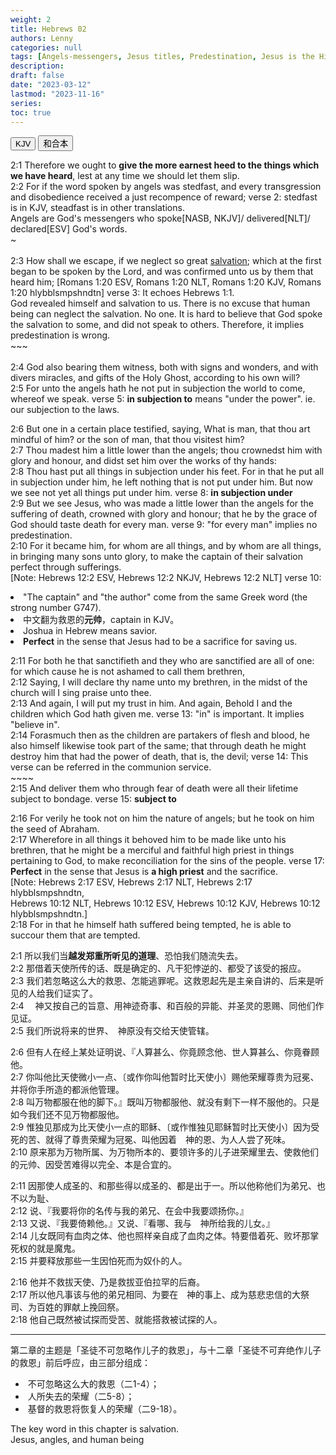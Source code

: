 ```yaml
---
weight: 2
title: Hebrews 02
authors: Lenny
categories: null
tags: [Angels-messengers, Jesus titles, Predestination, Jesus is the High Priest and the Sacrifice, Perfect, "Words 言语"]
description: 
draft: false
date: "2023-03-12"
lastmod: "2023-11-16"
series:
toc: true
---
```



<!--more-->


<!-- Tab links -->
<div class="tab">
  <button class="tablinks active" onclick="tablabel(event, 'english')">KJV</button>
  <button class="tablinks" onclick="tablabel(event, 'chinese')">和合本</button>
</div>

<!-- Tab content -->
<div id="english" class="tabcontent" style="display:block">

2:1 Therefore we ought to <b>give the more earnest heed to the things which we have heard</b>, lest at any time we should let them slip.  
2:2 For if <a class = "blue">the word spoken by angels</a> was stedfast, and every transgression and disobedience received a just recompence of reward; <a class ="marginnote">verse 2: stedfast is in KJV, steadfast is in other translations.<br> Angels are God's messengers who spoke[NASB, NKJV]/ delivered[NLT]/ declared[ESV]  God's words. <br>~<br></a>   
2:3 How shall we escape, if we neglect so great <u class = "red">salvation</u>; which at the first began to be spoken by the Lord, and was confirmed unto us by them that heard him; [Romans 1:20 ESV, Romans 1:20 NLT, Romans 1:20 KJV, Romans 1:20 hlybblsmpshndtn] <a class ="marginnote">verse 3: It echoes Hebrews 1:1. <br>God revealed himself and salvation to us. There is no excuse that human being can neglect the salvation. No one. It is hard to believe that God spoke the salvation to some, and did not speak to others. Therefore, it implies predestination is wrong. <br>~~~<br></a>   
2:4 God also bearing them witness, both with signs and wonders, and with divers miracles, and gifts of the Holy Ghost, according to his own will?  
2:5 For unto the angels hath he not put in subjection the world to come, whereof we speak. <a class ="marginnote">verse 5: <b>in subjection to</b> means "under the power". ie. our subjection to the laws.</a>  

2:6 But one in a certain place testified, saying, What is man, that thou art mindful of him? or the son of man, that thou visitest him?  
2:7 Thou madest him a little lower than the angels; thou crownedst him with glory and honour, and didst set him over the works of thy hands:  
2:8 Thou hast put all things in subjection under his feet. For in that he put all in subjection under him, he left nothing that is not put under him. But now we see not yet all things put under him. <a class ="marginnote">verse 8: <b>in subjection under</b></a>  
2:9 But we see Jesus, who was made a little lower than the angels for the suffering of death, crowned with glory and honour; that he by the grace of God should taste death for every man. <a class ="marginnote">verse 9: "for every man" implies no predestination.</a>  
2:10 For it became him, for whom are all things, and by whom are all things, in bringing many sons unto glory, to make <a class = "blue">the captain of their salvation</a> <a class = "blue">perfect</a> through sufferings.  
[Note: Hebrews 12:2 ESV, Hebrews 12:2 NKJV, Hebrews 12:2 NLT] <a class ="marginnote">verse 10:  
<li>"The captain" and "the author" come from the same Greek word (the strong number G747).</li>
<li>中文翻为救恩的<b>元帅</b>，captain in KJV。</li>
<li>Joshua in Hebrew means savior.</li>
<li><b>Perfect</b> in the sense that Jesus had to be a sacrifice for saving us.</li></a>  

2:11 For both he that sanctifieth and they who are sanctified are all of one: for which cause he is not ashamed to call them brethren,  
2:12 Saying, I will declare thy name unto my brethren, in the midst of the church will I sing praise unto thee.  
2:13 And again, I will put <a class = "blue">my trust in him</a>. And again, Behold I and the children which God hath given me. <a class ="marginnote">verse 13: "in" is important. It implies "believe in".</a>  
2:14 Forasmuch then as the children are partakers of flesh and blood, he also himself likewise took part of the same; that through death he might destroy him that had the power of death, that is, the devil; <a class ="marginnote">verse 14: This verse can be referred in the communion service.<br>~~~~</a>  
2:15 And deliver them who through fear of death were all their lifetime subject to bondage. <a class ="marginnote">verse 15: <b>subject to</b></a>  

2:16 For verily he took not on him the nature of angels; but he took on him the seed of Abraham.  
2:17 Wherefore in all things it behoved him to be made like unto his brethren, that he might be <a class = "blue">a merciful and faithful high priest</a> in things pertaining to God, to make reconciliation for the sins of the people.   <a class ="marginnote">verse 17: <b>Perfect</b> in the sense that Jesus is <b>a high priest</b> and the sacrifice.</a>    
[Note: Hebrews 2:17 ESV, Hebrews 2:17 NLT, Hebrews 2:17 hlybblsmpshndtn, <br>Hebrews 10:12 NLT, Hebrews 10:12 ESV, Hebrews 10:12 KJV, Hebrews 10:12 hlybblsmpshndtn.]   
2:18 For in that he himself hath suffered being tempted, he is able to succour them that are tempted.  

</div>

<div id="chinese" class="tabcontent">

2:1 所以我们当<b>越发郑重所听见的道理</b>、恐怕我们随流失去。  
2:2 那借着天使所传的话、既是确定的、凡干犯悖逆的、都受了该受的报应。  
2:3 我们若忽略这么大的救恩、怎能逃罪呢。这救恩起先是主亲自讲的、后来是听见的人给我们证实了。  
2:4 　神又按自己的旨意、用神迹奇事、和百般的异能、并圣灵的恩赐、同他们作见证。  
2:5 我们所说将来的世界、　神原没有交给天使管辖。  
 
2:6 但有人在经上某处证明说、『人算甚么、你竟顾念他、世人算甚么、你竟眷顾他。  
2:7 你叫他比天使微小一点、〔或作你叫他暂时比天使小〕赐他荣耀尊贵为冠冕、并将你手所造的都派他管理。  
2:8 叫万物都服在他的脚下。』既叫万物都服他、就没有剩下一样不服他的。只是如今我们还不见万物都服他。  
2:9 惟独见那成为比天使小一点的耶稣、〔或作惟独见耶稣暂时比天使小〕因为受死的苦、就得了尊贵荣耀为冠冕、叫他因着　神的恩、为人人尝了死味。  
2:10 原来那为万物所属、为万物所本的、要领许多的儿子进荣耀里去、使救他们的元帅、因受苦难得以完全、本是合宜的。  
 
2:11 因那使人成圣的、和那些得以成圣的、都是出于一。所以他称他们为弟兄、也不以为耻、  
2:12 说、『我要将你的名传与我的弟兄、在会中我要颂扬你。』  
2:13 又说、『我要倚赖他。』又说、『看哪、我与　神所给我的儿女。』  
2:14 儿女既同有血肉之体、他也照样亲自成了血肉之体。特要借着死、败坏那掌死权的就是魔鬼。  
2:15 并要释放那些一生因怕死而为奴仆的人。  
 
2:16 他并不救拔天使、乃是救拔亚伯拉罕的后裔。  
2:17 所以他凡事该与他的弟兄相同、为要在　神的事上、成为慈悲忠信的大祭司、为百姓的罪献上挽回祭。  
2:18 他自己既然被试探而受苦、就能搭救被试探的人。  

---

第二章的主题是「圣徒不可忽略作儿子的救恩」，与十二章「圣徒不可弃绝作儿子的救恩」前后呼应，由三部分组成：  
<ul>
    <li>&nbsp;不可忽略这么大的救恩（二1-4）；
</li>
    <li>&nbsp;人所失去的荣耀（二5-8）；
</li>
    <li>&nbsp;基督的救恩将恢复人的荣耀（二9-18）。
</li>
</ul>

</div>

<div id="note1" class="tabcontent">

The key word in this chapter is salvation.  
Jesus, angles, and human being 
</div>
